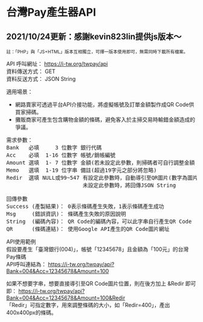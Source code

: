 # 台灣Pay產生器API

2021/10/24更新：感謝kevin823lin提供js版本～
-
<small>註：「PHP」與「JS+HTML」版本互相獨立，可擇一版本使用即可，無需同時下載所有檔案。</small>

API 呼叫網址： https://i-tw.org/twpay/api<BR>
資料傳送方式： GET<BR>
資料反送方式： JSON String

適用場景：<BR>
* 網路賣家可透過平台API介接功能，將虛擬帳號及訂單金額製作成QR Code供買家掃碼。<BR>
* 攤販商家可產生包含購物金額的條碼，避免客入於主掃交易時輸錯金額造成的爭議。<BR>

<pre>
需求參數：
Bank   必填     3 位數字 銀行代碼
Acc    必填  1-16 位數字 帳號/銷帳編號
Amount 選填  1- 7 位數字 金額(若未設定此參數，則掃碼者可自行調整金額；不合法的參數將忽略)
Memo   選填  1-19 位字串 備註(超過19字元之部分將忽略)
Redir  選填 NULL或99~547 有設定此參數時，自動導引至QR圖片(數字為圖片像素)
                        未設定此參數時，將回傳JSON String

回傳參數
Success (產製結果)： 0表示條碼產生失敗，1表示條碼產生成功
Msg     (錯誤資訊)： 條碼產生失敗的原因說明
String  (編碼內容)： QR Code的編碼內容，可以此字串自行產生QR Code
QR      (條碼連結)： 使用Google API產生的QR Code圖片網址
</pre>

API使用範例<BR>
假設要產生「臺灣銀行(004)」，帳號「12345678」且金額為「100元」的台灣Pay條碼<BR>
API呼叫連結為： https://i-tw.org/twpay/api?Bank=004&Acc=12345678&Amount=100<BR>

如果不想要字串，想要直接導引至QR Code圖片位置，則在後方加上 &Redir 即可<BR>
即： https://i-tw.org/twpay/api?Bank=004&Acc=12345678&Amount=100&Redir<BR>
「Redir」可指定數字，用來調整條碼的大小，如「Redir=400」，產出400x400px的條碼。
